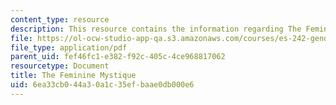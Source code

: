 ```yaml
---
content_type: resource
description: This resource contains the information regarding The Feminine Mystique.
file: https://ol-ocw-studio-app-qa.s3.amazonaws.com/courses/es-242-gender-issues-in-academics-and-academia-spring-2004/6ea33cb044a30a1c35efbaae0db000e6_MITES_242S04_ses8.pdf
file_type: application/pdf
parent_uid: fef46fc1-e382-f92c-405c-4ce968817062
resourcetype: Document
title: The Feminine Mystique
uid: 6ea33cb0-44a3-0a1c-35ef-baae0db000e6
---
```

